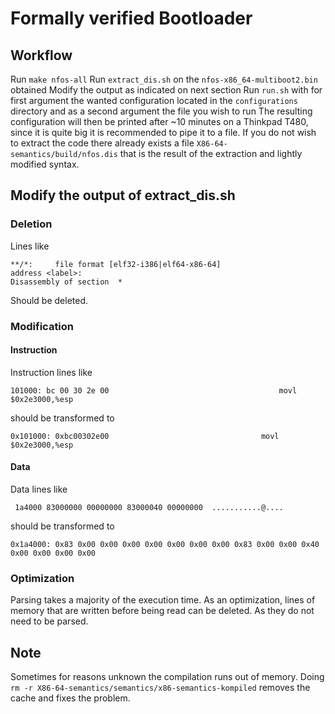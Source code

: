 # Formally verified Bootloader
## Workflow
Run `make nfos-all`
Run `extract_dis.sh` on the `nfos-x86_64-multiboot2.bin` obtained
Modify the output as indicated on next section
Run `run.sh` with for first argument the wanted configuration located in the `configurations` directory and as a second argument the file you wish to run
The resulting configuration will then be printed after ~10 minutes on a Thinkpad T480, since it is quite big it is recommended to pipe it to a file.
If you do not wish to extract the code there already exists a file `X86-64-semantics/build/nfos.dis` that is the result of the extraction and lightly modified syntax.
## Modify the output of extract_dis.sh
### Deletion
Lines like
```
**/*:     file format [elf32-i386|elf64-x86-64]
address <label>:
Disassembly of section  *
```
Should be deleted.
### Modification
#### Instruction
Instruction lines like
```
101000:	bc 00 30 2e 00                                  	movl   $0x2e3000,%esp
```
should be transformed to
```
0x101000: 0xbc00302e00                              	movl   $0x2e3000,%esp
```
#### Data
Data lines like 
```
 1a4000 83000000 00000000 83000040 00000000  ...........@....
```
should be transformed to
```
0x1a4000: 0x83 0x00 0x00 0x00 0x00 0x00 0x00 0x00 0x83 0x00 0x00 0x40 0x00 0x00 0x00 0x00 
```
### Optimization
Parsing takes a majority of the execution time. As an optimization, lines of memory that are written before being read can be deleted. As they do not need to be parsed.
## Note
Sometimes for reasons unknown the compilation runs out of memory. Doing `rm -r X86-64-semantics/semantics/x86-semantics-kompiled` removes the cache and fixes the problem.